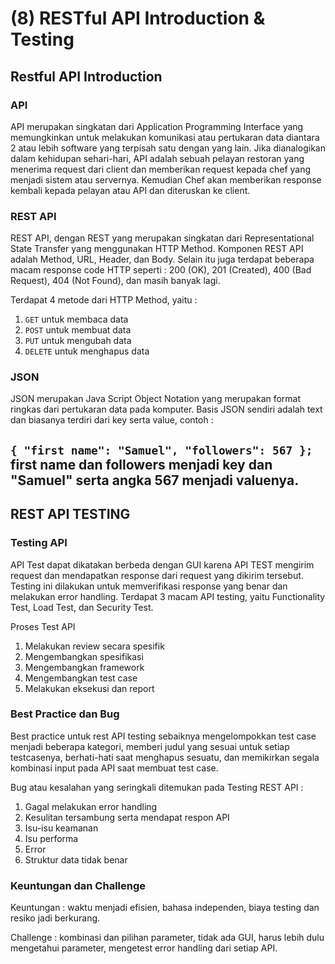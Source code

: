 # (8) RESTful API Introduction & Testing

## Restful API Introduction
### API
API merupakan singkatan dari Application Programming Interface yang memungkinkan untuk
melakukan komunikasi atau pertukaran data diantara 2 atau lebih software yang terpisah satu dengan yang lain.
Jika dianalogikan dalam kehidupan sehari-hari, API adalah sebuah pelayan restoran yang menerima request dari client
dan memberikan request kepada chef yang menjadi sistem atau servernya. Kemudian Chef akan memberikan response kembali kepada
pelayan atau API dan diteruskan ke client.

### REST API
REST API, dengan REST yang merupakan singkatan dari Representational State Transfer yang menggunakan HTTP Method.
Komponen REST API adalah Method, URL, Header, dan Body. Selain itu juga terdapat beberapa macam response code
HTTP seperti : 200 (OK), 201 (Created), 400 (Bad Request), 404 (Not Found), dan masih banyak lagi.

Terdapat 4 metode dari HTTP Method, yaitu :
1. `GET` untuk membaca data
2. `POST` untuk membuat data
3. `PUT` untuk mengubah data
4. `DELETE` untuk menghapus data

### JSON
JSON merupakan Java Script Object Notation yang merupakan format ringkas dari pertukaran data pada komputer.
Basis JSON sendiri adalah text dan biasanya terdiri dari key serta value, contoh :

`{
"first name": "Samuel",
"followers": 567
};`
first name dan followers menjadi key dan "Samuel" serta angka 567 menjadi valuenya.
---------
## REST API TESTING
### Testing API
API Test dapat dikatakan berbeda dengan GUI karena API TEST mengirim request dan mendapatkan response dari request
yang dikirim tersebut. Testing ini dilakukan untuk memverifikasi response yang benar dan melakukan error handling.
Terdapat 3 macam API testing, yaitu Functionality Test, Load Test, dan Security Test.

Proses Test API
1. Melakukan review secara spesifik
2. Mengembangkan spesifikasi
3. Mengembangkan framework
4. Mengembangkan test case
5. Melakukan eksekusi dan report

### Best Practice dan Bug
Best practice untuk rest API testing sebaiknya mengelompokkan test case menjadi beberapa kategori, memberi judul yang sesuai
untuk setiap testcasenya, berhati-hati saat menghapus sesuatu, dan memikirkan segala kombinasi input pada API saat membuat test
case.

Bug atau kesalahan yang seringkali ditemukan pada Testing REST API :
1. Gagal melakukan error handling
2. Kesulitan tersambung serta mendapat respon API
3. Isu-isu keamanan
4. Isu performa
5. Error
6. Struktur data tidak benar

### Keuntungan dan Challenge
Keuntungan : waktu menjadi efisien, bahasa independen, biaya testing dan resiko jadi berkurang.

Challenge : kombinasi dan pilihan parameter, tidak ada GUI, harus lebih dulu mengetahui parameter, mengetest
error handling dari setiap API.
